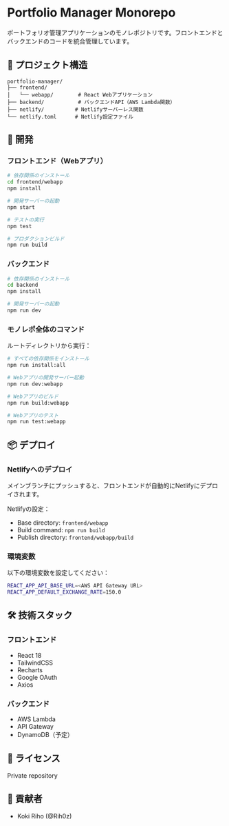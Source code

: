 # Portfolio Manager Monorepo

ポートフォリオ管理アプリケーションのモノレポジトリです。フロントエンドとバックエンドのコードを統合管理しています。

## 📁 プロジェクト構造

```
portfolio-manager/
├── frontend/
│   └── webapp/        # React Webアプリケーション
├── backend/           # バックエンドAPI（AWS Lambda関数）
├── netlify/          # Netlifyサーバーレス関数
└── netlify.toml      # Netlify設定ファイル
```

## 🚀 開発

### フロントエンド（Webアプリ）

```bash
# 依存関係のインストール
cd frontend/webapp
npm install

# 開発サーバーの起動
npm start

# テストの実行
npm test

# プロダクションビルド
npm run build
```

### バックエンド

```bash
# 依存関係のインストール
cd backend
npm install

# 開発サーバーの起動
npm run dev
```

### モノレポ全体のコマンド

ルートディレクトリから実行：

```bash
# すべての依存関係をインストール
npm run install:all

# Webアプリの開発サーバー起動
npm run dev:webapp

# Webアプリのビルド
npm run build:webapp

# Webアプリのテスト
npm run test:webapp
```

## 📦 デプロイ

### Netlifyへのデプロイ

メインブランチにプッシュすると、フロントエンドが自動的にNetlifyにデプロイされます。

Netlifyの設定：
- Base directory: `frontend/webapp`
- Build command: `npm run build`
- Publish directory: `frontend/webapp/build`

### 環境変数

以下の環境変数を設定してください：

```bash
REACT_APP_API_BASE_URL=<AWS API Gateway URL>
REACT_APP_DEFAULT_EXCHANGE_RATE=150.0
```

## 🛠 技術スタック

### フロントエンド
- React 18
- TailwindCSS
- Recharts
- Google OAuth
- Axios

### バックエンド
- AWS Lambda
- API Gateway
- DynamoDB（予定）

## 📝 ライセンス

Private repository

## 👥 貢献者

- Koki Riho (@Rih0z)